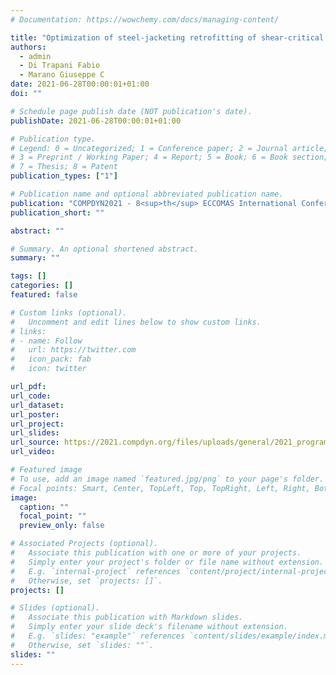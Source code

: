```yaml
---
# Documentation: https://wowchemy.com/docs/managing-content/

title: "Optimization of steel-jacketing retrofitting of shear-critical and ductility-critical RC frame structures by a novel genetic algorithm framework"
authors:
  - admin
  - Di Trapani Fabio
  - Marano Giuseppe C
date: 2021-06-28T00:00:01+01:00
doi: ""

# Schedule page publish date (NOT publication's date).
publishDate: 2021-06-28T00:00:01+01:00

# Publication type.
# Legend: 0 = Uncategorized; 1 = Conference paper; 2 = Journal article;
# 3 = Preprint / Working Paper; 4 = Report; 5 = Book; 6 = Book section;
# 7 = Thesis; 8 = Patent
publication_types: ["1"]

# Publication name and optional abbreviated publication name.
publication: "COMPDYN2021 - 8<sup>th</sup> ECCOMAS International Conference on Computational Methods in Structural Dynamics and Earthquake Engineering, 28<sup>th</sup>-30<sup>th</sup> June 2021 | streamed from Athens (Greece)"
publication_short: ""

abstract: ""

# Summary. An optional shortened abstract.
summary: ""

tags: []
categories: []
featured: false

# Custom links (optional).
#   Uncomment and edit lines below to show custom links.
# links:
# - name: Follow
#   url: https://twitter.com
#   icon_pack: fab
#   icon: twitter

url_pdf:
url_code:
url_dataset:
url_poster:
url_project:
url_slides:
url_source: https://2021.compdyn.org/files/uploads/general/2021_programme.pdf
url_video:

# Featured image
# To use, add an image named `featured.jpg/png` to your page's folder. 
# Focal points: Smart, Center, TopLeft, Top, TopRight, Left, Right, BottomLeft, Bottom, BottomRight.
image:
  caption: ""
  focal_point: ""
  preview_only: false

# Associated Projects (optional).
#   Associate this publication with one or more of your projects.
#   Simply enter your project's folder or file name without extension.
#   E.g. `internal-project` references `content/project/internal-project/index.md`.
#   Otherwise, set `projects: []`.
projects: []

# Slides (optional).
#   Associate this publication with Markdown slides.
#   Simply enter your slide deck's filename without extension.
#   E.g. `slides: "example"` references `content/slides/example/index.md`.
#   Otherwise, set `slides: ""`.
slides: ""
---
```

